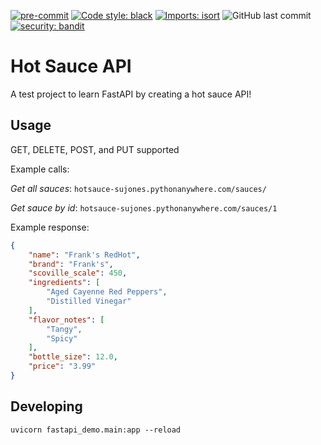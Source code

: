 [![pre-commit](https://img.shields.io/badge/pre--commit-enabled-brightgreen?logo=pre-commit&logoColor=white&style=for-the-badge)](https://github.com/pre-commit/precommit)
[![Code style: black](https://img.shields.io/badge/code%20style-black-000000.svg?style=for-the-badge)](https://github.com/psf/black)
[![Imports: isort](https://img.shields.io/badge/%20imports-isort-%231674b1?&style=for-the-badge)](https://pycqa.github.io/isort/)
![GitHub last commit](https://img.shields.io/github/last-commit/mason3k/scripts?style=for-the-badge)
[![security: bandit](https://img.shields.io/badge/security-bandit-yellow.svg?style=for-the-badge)](https://github.com/PyCQA/bandit)

# Hot Sauce API

A test project to learn FastAPI by creating a hot sauce API!

## Usage 

GET, DELETE, POST, and PUT supported

Example calls:

*Get all sauces*: `hotsauce-sujones.pythonanywhere.com/sauces/`

*Get sauce by id*: `hotsauce-sujones.pythonanywhere.com/sauces/1`

Example response:
```json
{
    "name": "Frank's RedHot",
    "brand": "Frank's",
    "scoville_scale": 450,
    "ingredients": [
        "Aged Cayenne Red Peppers",
        "Distilled Vinegar"
    ],
    "flavor_notes": [
        "Tangy",
        "Spicy"
    ],
    "bottle_size": 12.0,
    "price": "3.99"
}
```

## Developing

```shell
uvicorn fastapi_demo.main:app --reload
```
